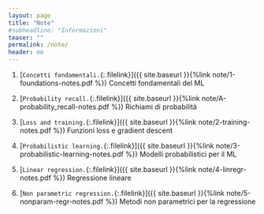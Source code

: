 ```yaml
---
layout: page
title: "Note"
#subheadline: "Informazioni"
teaser: ""
permalink: /note/
header: no
---
```


1. [`Concetti fondamentali.`{:.filelink}]({{ site.baseurl }}{%link note/1-foundations-notes.pdf %}) Concetti fondamentali del ML

1. [`Probability recall.`{:.filelink}]({{ site.baseurl }}{%link note/A-probability_recall-notes.pdf %}) Richiami di probabilità

1. [`Loss and training.`{:.filelink}]({{ site.baseurl }}{%link note/2-training-notes.pdf %}) Funzioni loss e gradient descent

1. [`Probabilistic learning.`{:.filelink}]({{ site.baseurl }}{%link note/3-probabilistic-learning-notes.pdf %}) Modelli probabilistici per il ML

1. [`Linear regression.`{:.filelink}]({{ site.baseurl }}{%link note/4-linregr-notes.pdf %}) Regressione lineare

1. [`Non parametric regression.`{:.filelink}]({{ site.baseurl }}{%link note/5-nonparam-regr-notes.pdf %}) Metodi non parametrici per la regressione